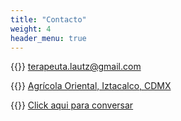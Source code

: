 ```yaml
---
title: "Contacto"
weight: 4
header_menu: true
---
```


{{<icon class="fa fa-envelope">}}&nbsp;[terapeuta.lautz@gmail.com](mailto:terapeuta.lautz@gmail.com)

{{<icon class="fa fa-address-card">}}&nbsp;[Agrícola Oriental, Iztacalco, CDMX](mailto:terapeuta.lautz@gmail.com)

{{<icon class="fa fa-whatsapp">}}&nbsp;[Click aqui para conversar](https://wa.me/5215537517411)

